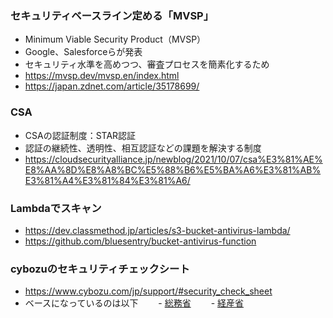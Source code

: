 
### セキュリティベースライン定める「MVSP」

- Minimum Viable Security Product（MVSP）
- Google、Salesforceらが発表
- セキュリティ水準を高めつつ、審査プロセスを簡素化するため
- https://mvsp.dev/mvsp.en/index.html
- https://japan.zdnet.com/article/35178699/

### CSA

- CSAの認証制度：STAR認証
- 認証の継続性、透明性、相互認証などの課題を解決する制度
- https://cloudsecurityalliance.jp/newblog/2021/10/07/csa%E3%81%AE%E8%AA%8D%E8%A8%BC%E5%88%B6%E5%BA%A6%E3%81%AB%E3%81%A4%E3%81%84%E3%81%A6/

### Lambdaでスキャン

- https://dev.classmethod.jp/articles/s3-bucket-antivirus-lambda/
- https://github.com/bluesentry/bucket-antivirus-function

### cybozuのセキュリティチェックシート

- https://www.cybozu.com/jp/support/#security_check_sheet
- ベースになっているのは以下
　　- [総務省](https://www.soumu.go.jp/menu_news/s-news/01ryutsu02_02000167.html)
　　- [経産省](https://www.meti.go.jp/policy/netsecurity/downloadfiles/cloudsec2013fy.pdf)
